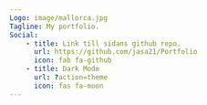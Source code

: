 ```yaml
---
Logo: image/mallorca.jpg
Tagline: My portfolio.
Social:
    - title: Link till sidans github repo.
      url: https://github.com/jasa21/Portfolio
      icon: fab fa-github
    - title: Dark Mode
      url: ?action=theme
      icon: fas fa-moon
---
```

